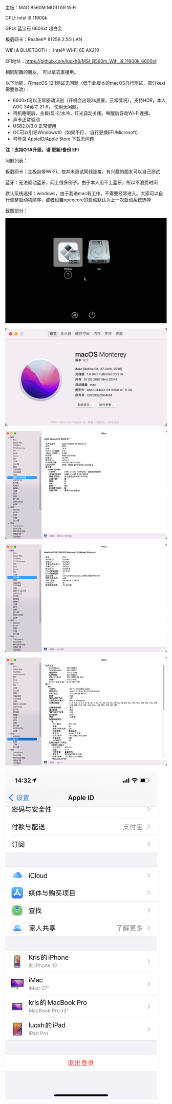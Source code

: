 主板：MAG B560M MORTAR WIFI

CPU: intel i9 11900k

GPU: 蓝宝石 6600xt 超白金

板载网卡：Realtek® 8125B 2.5G LAN

WIFI & BLUETOOTH： Intel® Wi-Fi 6E AX210

EFI地址：https://github.com/luoxh8/MSI_B560m_Wifi_i9_11900k_6600xt



相同配置的朋友， 可以拿去直接用。

以下功能，在macOS 12.1测试无问题（低于此版本的macOS自行测试，部分kext需要修改）：

- 6600xt可以正常驱动识别（开机会出现3s黑屏，正常情况），支持HDR，本人AOC 34英寸 21:9， 使用无问题。
- 待机睡眠后，主板/显卡/水冷，灯光自动关闭。唤醒后自动Wi-Fi连接。
- 声卡正常驱动
- USB2.0/3.0 正常使用
- OC可以引导Windows10（如果不行， 自行更换EFI/Microsoft）
- 可登录 AppleID/Apple Store 下载无问题



**注：支持OTA升级，请 更新/备份 EFI**

问题列表：

板载网卡：主板自带Wi-Fi，故并未测试网线连接。有兴趣的朋友可以自己测试

蓝牙：无法驱动蓝牙，网上很多例子。由于本人用不上蓝牙，所以不浪费时间

默认系统选择：windows，由于我进mac有工作，不需要经常进入。大家可以自行调整启动项顺序，或者设置opencore的启动默认为上一次启动系统选择



截图部分：

![image-20220306192555333](./imgs/image-20220306192555333.png)

![image-20220306182329544](./imgs/image-20220306182329544.png)

![image-20220306182341357](./imgs/image-20220306182341357.png)

![image-20220306182401125](./imgs/image-20220306182401125.png)

![image-20220306182530628](./imgs/image-20220306182530628.png)

![IMG_3257](./imgs/IMG_3257.png)